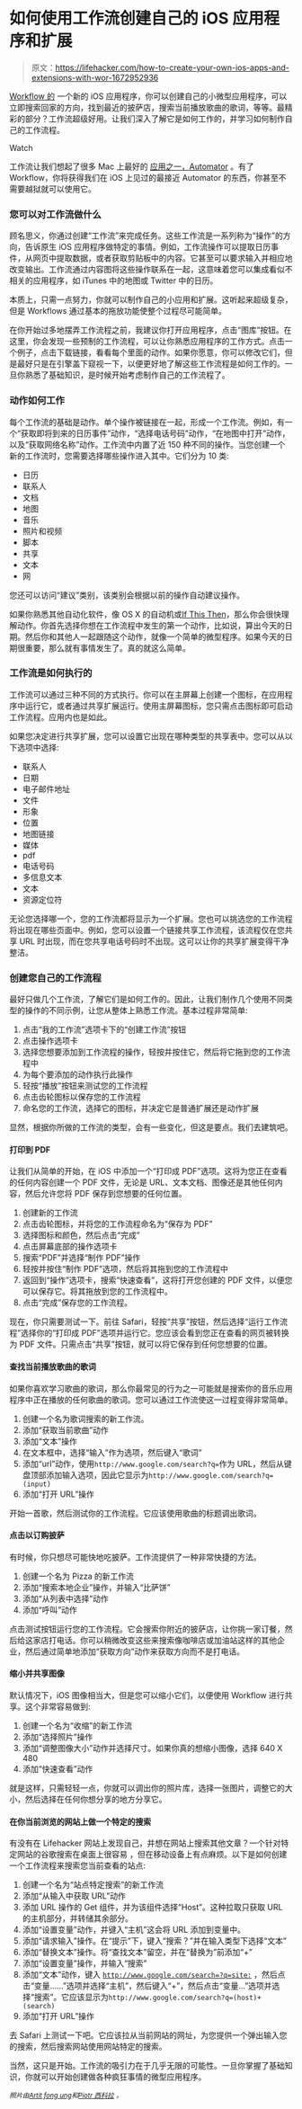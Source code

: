# 如何使用工作流创建自己的 iOS 应用程序和扩展

> 原文：<https://lifehacker.com/how-to-create-your-own-ios-apps-and-extensions-with-wor-1672952936>

[Workflow 的](https://itunes.apple.com/app/workflow-powerful-automation/id915249334) 一个新的 iOS 应用程序，你可以创建自己的小微型应用程序，可以立即搜索回家的方向，找到最近的披萨店，搜索当前播放歌曲的歌词，等等。最精彩的部分？工作流超级好用。让我们深入了解它是如何工作的，并学习如何制作自己的工作流程。

Watch

工作流让我们想起了很多 Mac 上最好的 [应用之一，Automator](https://lifehacker.com/automate-just-about-anything-on-your-mac-no-coding-req-5668648) 。有了 Workflow，你将获得我们在 iOS 上见过的最接近 Automator 的东西，你甚至不需要越狱就可以使用它。

### 您可以对工作流做什么

顾名思义，你通过创建“工作流”来完成任务。这些工作流是一系列称为“操作”的方向，告诉原生 iOS 应用程序做特定的事情。例如，工作流操作可以提取日历事件，从网页中提取数据，或者获取剪贴板中的内容。它甚至可以要求输入并相应地改变输出。工作流通过内容图将这些操作联系在一起，这意味着您可以集成看似不相关的应用程序，如 iTunes 中的地图或 Twitter 中的日历。

本质上，只需一点努力，你就可以制作自己的小应用和扩展。这听起来超级复杂，但是 Workflows 通过基本的拖放功能使整个过程尽可能简单。

在你开始过多地摆弄工作流程之前，我建议你打开应用程序，点击“图库”按钮。在这里，你会发现一些预制的工作流程，可以让你熟悉应用程序的工作方式。点击一个例子，点击下载链接，看看每个里面的动作。如果你愿意，你可以修改它们，但是最好只是在引擎盖下窥视一下，以便更好地了解这些工作流程是如何工作的。一旦你熟悉了基础知识，是时候开始考虑制作自己的工作流程了。

### 动作如何工作

每个工作流的基础是动作。单个操作被链接在一起，形成一个工作流。例如，有一个“获取即将到来的日历事件”动作，“选择电话号码”动作，“在地图中打开”动作，以及“获取网络名称”动作。工作流中内置了近 150 种不同的操作。当您创建一个新的工作流时，您需要选择哪些操作进入其中。它们分为 10 类:

*   日历
*   联系人
*   文档
*   地图
*   音乐
*   照片和视频
*   脚本
*   共享
*   文本
*   网

您还可以访问“建议”类别，该类别会根据以前的操作自动建议操作。

如果你熟悉其他自动化软件，像 OS X 的自动机或[If This Then](https://ifttt.com/)，那么你会很快理解动作。你首先选择你想在工作流程中发生的第一个动作，比如说，算出今天的日期。然后你和其他人一起跟随这个动作，就像一个简单的微型程序。如果今天的日期很重要，那么就有事情发生了。真的就这么简单。

### 工作流是如何执行的

工作流可以通过三种不同的方式执行。你可以在主屏幕上创建一个图标，在应用程序中运行它，或者通过共享扩展运行。使用主屏幕图标，您只需点击图标即可启动工作流程。应用内也是如此。

如果您决定进行共享扩展，您可以设置它出现在哪种类型的共享表中。您可以从以下选项中选择:

*   联系人
*   日期
*   电子邮件地址
*   文件
*   形象
*   位置
*   地图链接
*   媒体
*   pdf
*   电话号码
*   多信息文本
*   文本
*   资源定位符

无论您选择哪一个，您的工作流都将显示为一个扩展。您也可以挑选您的工作流程将出现在哪些页面中。例如，您可以设置一个链接共享工作流程，该流程仅在您共享 URL 时出现，而在您共享电话号码时不出现。这可以让你的共享扩展变得干净整洁。

### 创建您自己的工作流程

最好只做几个工作流，了解它们是如何工作的。因此，让我们制作几个使用不同类型的操作的不同示例，让您从整体上熟悉工作流。基本过程非常简单:

1.  点击“我的工作流”选项卡下的“创建工作流”按钮
2.  点击操作选项卡
3.  选择您想要添加到工作流程的操作，轻按并按住它，然后将它拖到您的工作流程中
4.  为每个要添加的动作执行此操作
5.  轻按“播放”按钮来测试您的工作流程
6.  点击齿轮图标以保存您的工作流程
7.  命名您的工作流，选择它的图标，并决定它是普通扩展还是动作扩展

显然，根据你所做的工作流的类型，会有一些变化，但这是要点。我们去建筑吧。

#### 打印到 PDF

让我们从简单的开始，在 iOS 中添加一个“打印成 PDF”选项。这将为您正在查看的任何内容创建一个 PDF 文件，无论是 URL、文本文档、图像还是其他任何内容，然后允许您将 PDF 保存到您想要的任何位置。

1.  创建新的工作流
2.  点击齿轮图标，并将您的工作流程命名为“保存为 PDF”
3.  选择图标和颜色，然后点击“完成”
4.  点击屏幕底部的操作选项卡
5.  搜索“PDF”并选择“制作 PDF”操作
6.  轻按并按住“制作 PDF”选项，然后将其拖到您的工作流程中
7.  返回到“操作”选项卡，搜索“快速查看”，这将打开您创建的 PDF 文件，以便您可以保存它。将其拖放到您的工作流程中。
8.  点击“完成”保存您的工作流程。

现在，你只需要测试一下。前往 Safari，轻按“共享”按钮，然后选择“运行工作流程”选择你的“打印成 PDF”选项并运行它。您应该会看到您正在查看的网页被转换为 PDF 文件。只需点击“共享”按钮，就可以将它保存到任何您想要的位置。

#### 查找当前播放歌曲的歌词

如果你喜欢学习歌曲的歌词，那么你最常见的行为之一可能就是搜索你的音乐应用程序中正在播放的任何歌曲的歌词。您可以通过工作流使这一过程变得非常简单。

1.  创建一个名为歌词搜索的新工作流。
2.  添加“获取当前歌曲”动作
3.  添加“文本”操作
4.  在文本框中，选择“输入”作为选项，然后键入“歌词”
5.  添加“url”动作，使用`http://www.google.com/search?q=`作为 URL，然后从键盘顶部添加输入选项，因此它显示为`http://www.google.com/search?q=(input)`
6.  添加“打开 URL”操作

开始一首歌，然后测试你的工作流程。它应该使用歌曲的标题调出歌词。

#### 点击以订购披萨

有时候，你只想尽可能快地吃披萨。工作流提供了一种非常快捷的方法。

1.  创建一个名为 Pizza 的新工作流
2.  添加“搜索本地企业”操作，并输入“比萨饼”
3.  添加“从列表中选择”动作
4.  添加“呼叫”动作

点击测试按钮运行您的工作流程。它会搜索你附近的披萨店，让你挑一家订餐，然后给这家店打电话。你可以稍微改变这些来搜索像咖啡店或加油站这样的其他企业，然后通过简单地添加“获取方向”动作来获取方向而不是打电话。

#### 缩小并共享图像

默认情况下，iOS 图像相当大，但是您可以缩小它们，以便使用 Workflow 进行共享。这个非常容易做到:

1.  创建一个名为“收缩”的新工作流
2.  添加“选择照片”操作
3.  添加“调整图像大小”动作并选择尺寸。如果你真的想缩小图像，选择 640 X 480
4.  添加“快速查看”动作

就是这样，只需轻轻一点，你就可以调出你的照片库，选择一张图片，调整它的大小，然后选择在任何你想分享的地方分享它。

#### 在你当前浏览的网站上做一个特定的搜索

有没有在 Lifehacker 网站上发现自己，并想在网站上搜索其他文章？一个针对特定网站的谷歌搜索在桌面上很容易 ，但在移动设备上有点麻烦。以下是如何创建一个工作流程来搜索您当前查看的站点:

1.  创建一个名为“站点特定搜索”的新工作流
2.  添加“从输入中获取 URL”动作
3.  添加 URL 操作的 Get 组件，并为该组件选择“Host”。这种拉取只获取 URL 的主机部分，并转储其余部分。
4.  添加“设置变量”动作，并键入“主机”这会将 URL 添加到变量中。
5.  添加“请求输入”操作。在“提示”下，键入“搜索？”并在输入类型下选择“文本”
6.  添加“替换文本”操作。将“查找文本”留空，并在“替换为”前添加“+”
7.  添加“设置变量”操作，并输入“搜索”
8.  添加“文本”动作，键入 [`http://www.google.com/search=?q=site:`](http://www.google.com/search=?q=site:) ，然后点击“变量……”选项并选择“主机”，然后键入“+”，然后点击“变量...”选项并选择“搜索”。它应该显示为`http://www.google.com/search?q=(host)+(search)`
9.  添加“打开 URL”操作

去 Safari 上测试一下吧。它应该拉从当前网站的网址，为您提供一个弹出输入您的搜索，然后搜索网站使用网站特定的搜索。

当然，这只是开始。工作流的吸引力在于几乎无限的可能性。一旦你掌握了基础知识，你就可以开始创建做各种疯狂事情的微型应用程序。

*<small>照片由</small>*[*<small>Artit fong ung</small>*](http://www.shutterstock.com/pic.mhtml?id=224259943&src=id)*<small>和</small>*[*<small>Piotr 西科拉</small>*](http://www.shutterstock.com/pic.mhtml?id=7378513&src=id) *<small>。</small>*
